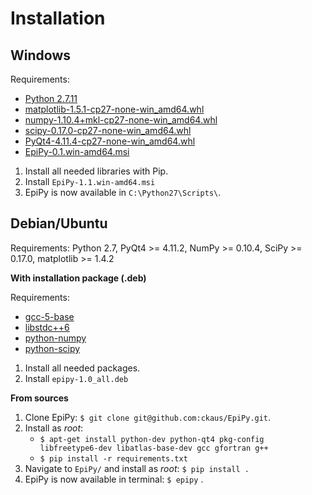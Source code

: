 # Installation

## Windows

Requirements:

* [Python 2.7.11](https://www.python.org/downloads/release/python-2711/)
* [matplotlib-1.5.1-cp27-none-win_amd64.whl](http://www.lfd.uci.edu/~gohlke/pythonlibs/#matplotlib)
* [numpy-1.10.4+mkl-cp27-none-win_amd64.whl](http://www.lfd.uci.edu/~gohlke/pythonlibs/#numpy)
* [scipy-0.17.0-cp27-none-win_amd64.whl](http://www.lfd.uci.edu/~gohlke/pythonlibs/#scipy)
* [PyQt4-4.11.4-cp27-none-win_amd64.whl](http://www.lfd.uci.edu/~gohlke/pythonlibs/#pyqt4)
* [EpiPy-0.1.win-amd64.msi](https://github.com/ckaus/EpiPy/tree/master/install_packages)

1. Install all needed libraries with Pip.
2. Install `EpiPy-1.1.win-amd64.msi`
3. EpiPy is now available in `C:\Python27\Scripts\`.

## Debian/Ubuntu

Requirements: Python 2.7, PyQt4 >= 4.11.2, NumPy >= 0.10.4, SciPy >= 0.17.0, matplotlib >= 1.4.2

**With installation package (.deb)**

Requirements:

* [gcc-5-base](https://packages.debian.org/stretch/gcc-5-base)
* [libstdc++6](https://packages.debian.org/stretch/libstdc++6)
* [python-numpy](https://packages.debian.org/stretch/python-numpy)
* [python-scipy](https://packages.debian.org/stretch/python-scipy)

1. Install all needed packages.
2. Install `epipy-1.0_all.deb`

**From sources**

1. Clone EpiPy: `$ git clone git@github.com:ckaus/EpiPy.git`.
2. Install as *root*:
    * `$ apt-get install python-dev python-qt4 pkg-config libfreetype6-dev libatlas-base-dev gcc gfortran g++`
    * `$ pip install -r requirements.txt`
3. Navigate to `EpiPy/` and install as *root*: `$ pip install .`
4. EpiPy is now available in terminal: `$ epipy` .
